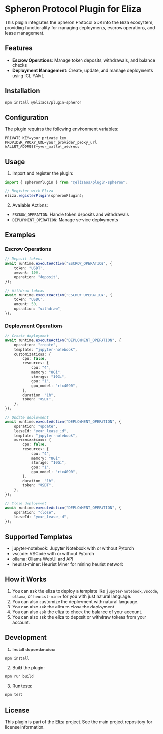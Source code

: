 # Spheron Protocol Plugin for Eliza

This plugin integrates the Spheron Protocol SDK into the Eliza ecosystem, providing functionality for managing deployments, escrow operations, and lease management.

## Features

- **Escrow Operations**: Manage token deposits, withdrawals, and balance checks
- **Deployment Management**: Create, update, and manage deployments using ICL YAML

## Installation

```bash
npm install @elizaos/plugin-spheron
```

## Configuration

The plugin requires the following environment variables:

```env
PRIVATE_KEY=your_private_key
PROVIDER_PROXY_URL=your_provider_proxy_url
WALLET_ADDRESS=your_wallet_address
```

## Usage

1. Import and register the plugin:

```typescript
import { spheronPlugin } from "@elizaos/plugin-spheron";

// Register with Eliza
eliza.registerPlugin(spheronPlugin);
```

2. Available Actions:

- `ESCROW_OPERATION`: Handle token deposits and withdrawals
- `DEPLOYMENT_OPERATION`: Manage service deployments

## Examples

### Escrow Operations

```typescript
// Deposit tokens
await runtime.executeAction("ESCROW_OPERATION", {
    token: "USDT",
    amount: 100,
    operation: "deposit",
});

// Withdraw tokens
await runtime.executeAction("ESCROW_OPERATION", {
    token: "USDC",
    amount: 50,
    operation: "withdraw",
});
```

### Deployment Operations

```typescript
// Create deployment
await runtime.executeAction("DEPLOYMENT_OPERATION", {
    operation: "create",
    template: "jupyter-notebook",
    customizations: {
        cpu: false,
        resources: {
            cpu: "4",
            memory: "8Gi",
            storage: "10Gi",
            gpu: "1",
            gpu_model: "rtx4090",
        },
        duration: "1h",
        token: "USDT",
    },
});

// Update deployment
await runtime.executeAction("DEPLOYMENT_OPERATION", {
    operation: "update",
    leaseId: "your_lease_id",
    template: "jupyter-notebook",
    customizations: {
        cpu: false,
        resources: {
            cpu: "4",
            memory: "8Gi",
            storage: "10Gi",
            gpu: "1",
            gpu_model: "rtx4090",
        },
        duration: "1h",
        token: "USDT",
    },
});

// Close deployment
await runtime.executeAction("DEPLOYMENT_OPERATION", {
    operation: "close",
    leaseId: "your_lease_id",
});
```

## Supported Templates

- jupyter-notebook: Jupyter Notebook with or without Pytorch
- vscode: VSCode with or without Pytorch
- ollama: Ollama WebUI and API
- heurist-miner: Heurist Miner for mining heurist network

## How it Works

1. You can ask the eliza to deploy a template like `jupyter-notebook`, `vscode`, `ollama`, or `heurist-miner` for you with just natural language.
2. You can also customize the deployment with natural language.
3. You can also ask the eliza to close the deployment.
4. You can also ask the eliza to check the balance of your account.
5. You can also ask the eliza to deposit or withdraw tokens from your account.

## Development

1. Install dependencies:

```bash
npm install
```

2. Build the plugin:

```bash
npm run build
```

3. Run tests:

```bash
npm test
```

## License

This plugin is part of the Eliza project. See the main project repository for license information.
